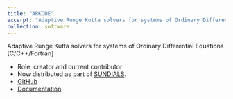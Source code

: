 ```yaml
---
title: "ARKODE"
excerpt: "Adaptive Runge Kutta solvers for systems of Ordinary Differential Equations"
collection: software
---
```


Adaptive Runge Kutta solvers for systems of Ordinary Differential Equations [C/C++/Fortran]

* Role: creator and current contributor
* Now distributed as part of [SUNDIALS](https://computation.llnl.gov/projects/sundials).
* [GitHub](https://github.com/LLNL/sundials)
* [Documentation](https://sundials.readthedocs.io/en/latest/arkode/index.html)
